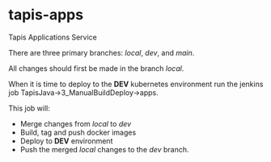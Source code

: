 # tapis-apps

Tapis Applications Service

There are three primary branches: *local*, *dev*, and *main*.

All changes should first be made in the branch *local*.

When it is time to deploy to the **DEV** kubernetes environment
run the jenkins job TapisJava->3_ManualBuildDeploy->apps.

This job will:
* Merge changes from *local* to *dev*
* Build, tag and push docker images
* Deploy to **DEV** environment
* Push the merged *local* changes to the *dev* branch.

